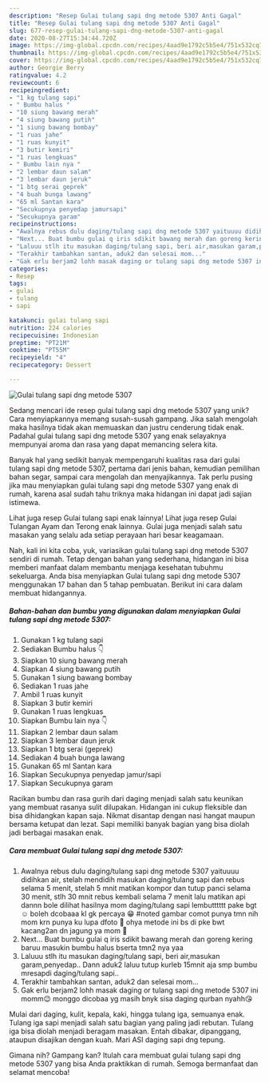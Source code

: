 ```yaml
---
description: "Resep Gulai tulang sapi dng metode 5307 Anti Gagal"
title: "Resep Gulai tulang sapi dng metode 5307 Anti Gagal"
slug: 677-resep-gulai-tulang-sapi-dng-metode-5307-anti-gagal
date: 2020-08-27T15:34:44.720Z
image: https://img-global.cpcdn.com/recipes/4aad9e1792c5b5e4/751x532cq70/gulai-tulang-sapi-dng-metode-5307-foto-resep-utama.jpg
thumbnail: https://img-global.cpcdn.com/recipes/4aad9e1792c5b5e4/751x532cq70/gulai-tulang-sapi-dng-metode-5307-foto-resep-utama.jpg
cover: https://img-global.cpcdn.com/recipes/4aad9e1792c5b5e4/751x532cq70/gulai-tulang-sapi-dng-metode-5307-foto-resep-utama.jpg
author: Georgie Berry
ratingvalue: 4.2
reviewcount: 6
recipeingredient:
- "1 kg tulang sapi"
- " Bumbu halus "
- "10 siung bawang merah"
- "4 siung bawang putih"
- "1 siung bawang bombay"
- "1 ruas jahe"
- "1 ruas kunyit"
- "3 butir kemiri"
- "1 ruas lengkuas"
- " Bumbu lain nya "
- "2 lembar daun salam"
- "3 lembar daun jeruk"
- "1 btg serai geprek"
- "4 buah bunga lawang"
- "65 ml Santan kara"
- "Secukupnya penyedap jamursapi"
- "Secukupnya garam"
recipeinstructions:
- "Awalnya rebus dulu daging/tulang sapi dng metode 5307 yaituuuu didihkan air, stelah mendidih masukan daging/tulang sapi dan rebus selama 5 menit, stelah 5 mnit matikan kompor dan tutup panci selama 30 menit, stlh 30 mnit rebus kembali selama 7 menit lalu matikan api dannn bole dilihat hasilnya mom daging/tulang sapi lembutttttt pake bgt ☺️ boleh dcobaaa kl gk percaya 😁 #noted gambar comot punya tmn nih mom krn punya ku lupa dfoto 🤣 ohya metode ini bs di pke bwt kacang2an dn jagung ya mom 🤗"
- "Next... Buat bumbu gulai q iris sdikit bawang merah dan goreng kering baruu masukin bumbu halus bserta tmn2 nya yaa"
- "Laluuu stlh itu masukan daging/tulang sapi, beri air,masukan garam,penyedap.. Dann aduk2 laluu tutup kurleb 15mnit aja smp bumbu mresapdi daging/tulang sapi.."
- "Terakhir tambahkan santan, aduk2 dan selesai mom..."
- "Gak erlu berjam2 lohh masak daging or tulang sapi dng metode 5307 ini momm😉 monggo dicobaa yg masih bnyk sisa daging qurban nyahh😘"
categories:
- Resep
tags:
- gulai
- tulang
- sapi

katakunci: gulai tulang sapi 
nutrition: 224 calories
recipecuisine: Indonesian
preptime: "PT21M"
cooktime: "PT55M"
recipeyield: "4"
recipecategory: Dessert

---
```



![Gulai tulang sapi dng metode 5307](https://img-global.cpcdn.com/recipes/4aad9e1792c5b5e4/751x532cq70/gulai-tulang-sapi-dng-metode-5307-foto-resep-utama.jpg)

Sedang mencari ide resep gulai tulang sapi dng metode 5307 yang unik? Cara menyiapkannya memang susah-susah gampang. Jika salah mengolah maka hasilnya tidak akan memuaskan dan justru cenderung tidak enak. Padahal gulai tulang sapi dng metode 5307 yang enak selayaknya mempunyai aroma dan rasa yang dapat memancing selera kita.

Banyak hal yang sedikit banyak mempengaruhi kualitas rasa dari gulai tulang sapi dng metode 5307, pertama dari jenis bahan, kemudian pemilihan bahan segar, sampai cara mengolah dan menyajikannya. Tak perlu pusing jika mau menyiapkan gulai tulang sapi dng metode 5307 yang enak di rumah, karena asal sudah tahu triknya maka hidangan ini dapat jadi sajian istimewa.

Lihat juga resep Gulai tulang sapi enak lainnya! Lihat juga resep Gulai Tulangan Ayam dan Terong enak lainnya. Gulai juga menjadi salah satu masakan yang selalu ada setiap perayaan hari besar keagamaan.


Nah, kali ini kita coba, yuk, variasikan gulai tulang sapi dng metode 5307 sendiri di rumah. Tetap dengan bahan yang sederhana, hidangan ini bisa memberi manfaat dalam membantu menjaga kesehatan tubuhmu sekeluarga. Anda bisa menyiapkan Gulai tulang sapi dng metode 5307 menggunakan 17 bahan dan 5 tahap pembuatan. Berikut ini cara dalam membuat hidangannya.

<!--inarticleads1-->

##### Bahan-bahan dan bumbu yang digunakan dalam menyiapkan Gulai tulang sapi dng metode 5307:

1. Gunakan 1 kg tulang sapi
1. Sediakan  Bumbu halus 👇
1. Siapkan 10 siung bawang merah
1. Siapkan 4 siung bawang putih
1. Gunakan 1 siung bawang bombay
1. Sediakan 1 ruas jahe
1. Ambil 1 ruas kunyit
1. Siapkan 3 butir kemiri
1. Gunakan 1 ruas lengkuas
1. Siapkan  Bumbu lain nya 👇
1. Siapkan 2 lembar daun salam
1. Siapkan 3 lembar daun jeruk
1. Siapkan 1 btg serai (geprek)
1. Sediakan 4 buah bunga lawang
1. Gunakan 65 ml Santan kara
1. Siapkan Secukupnya penyedap jamur/sapi
1. Siapkan Secukupnya garam


Racikan bumbu dan rasa gurih dari daging menjadi salah satu keunikan yang membuat rasanya sulit dilupakan. Hidangan ini cukup fleksible dan bisa dihidangkan kapan saja. Nikmat disantap dengan nasi hangat maupun bersama ketupat dan lezat. Sapi memiliki banyak bagian yang bisa diolah jadi berbagai masakan enak. 

<!--inarticleads2-->

##### Cara membuat Gulai tulang sapi dng metode 5307:

1. Awalnya rebus dulu daging/tulang sapi dng metode 5307 yaituuuu didihkan air, stelah mendidih masukan daging/tulang sapi dan rebus selama 5 menit, stelah 5 mnit matikan kompor dan tutup panci selama 30 menit, stlh 30 mnit rebus kembali selama 7 menit lalu matikan api dannn bole dilihat hasilnya mom daging/tulang sapi lembutttttt pake bgt ☺️ boleh dcobaaa kl gk percaya 😁 #noted gambar comot punya tmn nih mom krn punya ku lupa dfoto 🤣 ohya metode ini bs di pke bwt kacang2an dn jagung ya mom 🤗
1. Next... Buat bumbu gulai q iris sdikit bawang merah dan goreng kering baruu masukin bumbu halus bserta tmn2 nya yaa
1. Laluuu stlh itu masukan daging/tulang sapi, beri air,masukan garam,penyedap.. Dann aduk2 laluu tutup kurleb 15mnit aja smp bumbu mresapdi daging/tulang sapi..
1. Terakhir tambahkan santan, aduk2 dan selesai mom...
1. Gak erlu berjam2 lohh masak daging or tulang sapi dng metode 5307 ini momm😉 monggo dicobaa yg masih bnyk sisa daging qurban nyahh😘


Mulai dari daging, kulit, kepala, kaki, hingga tulang iga, semuanya enak. Tulang iga sapi menjadi salah satu bagian yang paling jadi rebutan. Tulang iga bisa diolah menjadi beragam masakan. Entah dibakar, dipanggang, ataupun disajikan dengan kuah. Mari ASI daging sapi dng tepung. 

Gimana nih? Gampang kan? Itulah cara membuat gulai tulang sapi dng metode 5307 yang bisa Anda praktikkan di rumah. Semoga bermanfaat dan selamat mencoba!
